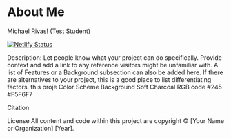 # About Me

Michael Rivas! (Test Student)

[![Netlify Status](https://api.netlify.com/api/v1/badges/4a1b5ee9-bf78-4ed2-a954-0d59af658324/deploy-status)](https://app.netlify.com/sites/about-memichaelra28/deploys)

Description: Let people know what your project can do specifically. Provide context and add a link to any reference visitors might be unfamiliar with. A list of Features or a Background subsection can also be added here. If there are alternatives to your project, this is a good place to list differentiating factors.
 this proje
Color Scheme
Background Soft Charcoal RGB code #245 #F5F6F7

Citation


License
All content and code within this project are copyright © [Your Name or Organization] [Year].
